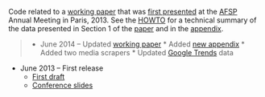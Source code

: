 Code related to a [working paper][paper] that was [first presented][draft] at the [AFSP](http://www.afsp.msh-paris.fr/) Annual Meeting in Paris, 2013. See the [HOWTO](HOWTO.md) for a technical summary of the data presented in Section 1 of the [paper][paper] and in the [appendix][appendix].

> * June 2014 – Updated [working paper][paper]
	* Added [new appendix][appendix]
	* Added two media scrapers
	* Updated [Google Trends][gtrends] data
* June 2013 – First release
	* [First draft][draft]
	* [Conference slides][slides]

[gtrends]: https://www.google.com/trends/
[draft]: https://github.com/briatte/afsp2013/raw/master/afsp2013-draft.pdf
[slides]: https://github.com/briatte/afsp2013/raw/master/afsp2013-slides.pdf
[paper]: http://goo.gl/C8kW1s
[appendix]: http://goo.gl/gaKlFD
